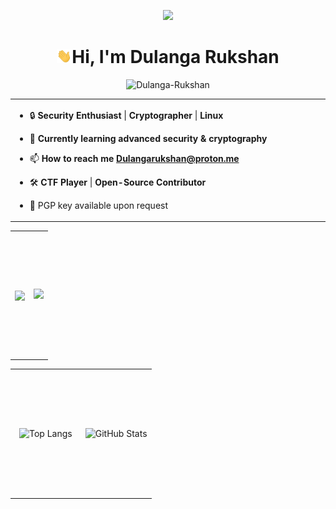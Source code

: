 <p align="center" ><img  src = "./gifs/about_me.gif" width = 100px></p>
<h1 align="center"><img src="./gifs/hello.gif" width="24px">Hi, I'm Dulanga Rukshan</h1>

<p align="center"> <img src="https://komarev.com/ghpvc/?username=Dulanga-Rukshan&label=Profile%20views&color=0e75b6&style=flat" alt="Dulanga-Rukshan" /> </p>
<p align="center">

<table align="center">

<tr border="none">
<td width="80%" align="left">

  
- 🔒 **Security Enthusiast** | **Cryptographer** | **Linux**

- 🌱 **Currently learning advanced security & cryptography**  

- 📫 **How to reach me [Dulangarukshan@proton.me](mailto:dulangarukshan@proton.me)**

- 🛠️ **CTF Player** | **Open-Source Contributor**
  
- 📜 PGP key available upon request
  </tr>
</td>

<p align="center">
<table align="center">
<tr border="none">
<td width="50%" align="center" height="200px">
  
  <img  align="center"  src="https://github-readme-stats.vercel.app/api?username=Dulanga-Rukshan&theme=dark&show_icons=true&count_private=true" />
  
</td>

<td width="50%" align="center" height="200px">
  <img src="https://github-readme-streak-stats-theta-three.vercel.app?user=Dulanga-Rukshan&theme=dark"

  </td>
</tr>
</table>
<table align="center">
  <tr border="none">
    <td width="50%" align="center" height="200px">
  
![Top Langs](https://github-readme-stats.vercel.app/api/top-langs/?username=Dulanga-Rukshan&layout=compact&theme=tokyonight)
  
  </td>

  <td width="50%" align="center" height="200px">
  
![GitHub Stats](https://github-readme-stats.vercel.app/api?username=Dulanga-Rukshan&lshow_icons=true&theme=tokyonight)

  </td>
</tr>

</table>


